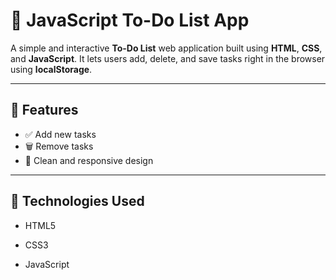 # 📝 JavaScript To-Do List App

A simple and interactive **To-Do List** web application built using **HTML**, **CSS**, and **JavaScript**. It lets users add, delete, and save tasks right in the browser using **localStorage**.

---

## 🚀 Features

- ✅ Add new tasks
- 🗑️ Remove tasks
- 🎨 Clean and responsive design

---


## 🧪 Technologies Used
- HTML5

- CSS3

- JavaScript 